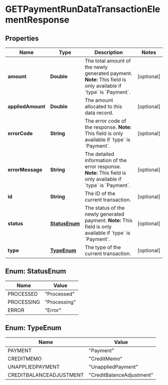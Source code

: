 

# GETPaymentRunDataTransactionElementResponse


## Properties

| Name | Type | Description | Notes |
|------------ | ------------- | ------------- | -------------|
|**amount** | **Double** | The total amount of the newly generated payment.  **Note:** This field is only available if &#x60;type&#x60; is &#x60;Payment&#x60;.  |  [optional] |
|**appliedAmount** | **Double** | The amount allocated to this data record.  |  [optional] |
|**errorCode** | **String** | The error code of the response.  **Note:** This field is only available if &#x60;type&#x60; is &#x60;Payment&#x60;.  |  [optional] |
|**errorMessage** | **String** | The detailed information of the error response.  **Note:** This field is only available if &#x60;type&#x60; is &#x60;Payment&#x60;.  |  [optional] |
|**id** | **String** | The ID of the current transaction.  |  [optional] |
|**status** | [**StatusEnum**](#StatusEnum) | The status of the newly generated payment.  **Note:** This field is only available if &#x60;type&#x60; is &#x60;Payment&#x60;.  |  [optional] |
|**type** | [**TypeEnum**](#TypeEnum) | The type of the current transaction.  |  [optional] |



## Enum: StatusEnum

| Name | Value |
|---- | -----|
| PROCESSED | &quot;Processed&quot; |
| PROCESSING | &quot;Processing&quot; |
| ERROR | &quot;Error&quot; |



## Enum: TypeEnum

| Name | Value |
|---- | -----|
| PAYMENT | &quot;Payment&quot; |
| CREDITMEMO | &quot;CreditMemo&quot; |
| UNAPPLIEDPAYMENT | &quot;UnappliedPayment&quot; |
| CREDITBALANCEADJUSTMENT | &quot;CreditBalanceAdjustment&quot; |



